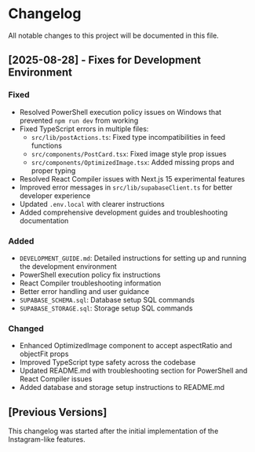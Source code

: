 # Changelog

All notable changes to this project will be documented in this file.

## [2025-08-28] - Fixes for Development Environment

### Fixed
- Resolved PowerShell execution policy issues on Windows that prevented `npm run dev` from working
- Fixed TypeScript errors in multiple files:
  - `src/lib/postActions.ts`: Fixed type incompatibilities in feed functions
  - `src/components/PostCard.tsx`: Fixed image style prop issues
  - `src/components/OptimizedImage.tsx`: Added missing props and proper typing
- Resolved React Compiler issues with Next.js 15 experimental features
- Improved error messages in `src/lib/supabaseClient.ts` for better developer experience
- Updated `.env.local` with clearer instructions
- Added comprehensive development guides and troubleshooting documentation

### Added
- `DEVELOPMENT_GUIDE.md`: Detailed instructions for setting up and running the development environment
- PowerShell execution policy fix instructions
- React Compiler troubleshooting information
- Better error handling and user guidance
- `SUPABASE_SCHEMA.sql`: Database setup SQL commands
- `SUPABASE_STORAGE.sql`: Storage setup SQL commands

### Changed
- Enhanced OptimizedImage component to accept aspectRatio and objectFit props
- Improved TypeScript type safety across the codebase
- Updated README.md with troubleshooting section for PowerShell and React Compiler issues
- Added database and storage setup instructions to README.md

## [Previous Versions]

This changelog was started after the initial implementation of the Instagram-like features.